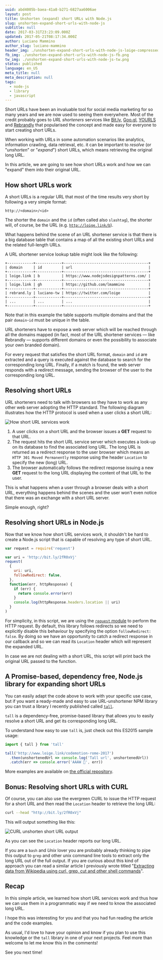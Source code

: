 ```yaml
---
uuid: abd4005b-baea-41a8-b271-6827aa6006ae
layout: post
title: Unshorten (expand) short URLs with Node.js
slug: unshorten-expand-short-urls-with-node-js
subtitle: null
date: 2017-03-31T23:23:09.000Z
updated: 2017-05-21T08:17:34.000Z
author: Luciano Mammino
author_slug: luciano-mammino
header_img: ./unshorten-expand-short-urls-with-node-js-loige-compressed.jpg
fb_img: ./unshorten-expand-short-urls-with-node-js-fb.png
tw_img: ./unshorten-expand-short-urls-with-node-js-tw.png
status: published
language: en_US
meta_title: null
meta_description: null
tags:
  - node-js
  - library
  - javascript
---
```


Short URLs have been an invaluable tool for social media marketing for so many years and we are now used to seeing them everywhere. Most of the credit probably goes to _URL shorteners_ services like [Bit.ly](https://bitly.com), [Goo.gl](https://goo.gl/), [YOURLS](https://yourls.org/) and [Rebrandly](https://www.rebrandly.com) that popularised the concept and made easy for everyone to start creating short URLs.

When working with URLs in some automation scenarios like analytics, information crawling, data retrieval, etc. it can be important to _resolve_ (or "_unshorten_" or "_expand_") short URLs, which means retrieving the original long URL.

In this article, we are going to see how short URLs work and how we can "expand" them into their original URL.

## How short URLs work

A short URLs is a regular URL that most of the time results very short by following a very simple format:

```
http://<domain>/<id>
```

The shorter the `domain` and the `id` (often called also `slashtag`), the shorter will, of course, be the URL (e.g. [`http://loige.link/b`](http://loige.link/b)).

What happens behind the scene of an URL shortener service is that there is a big database table that contains a map of all the existing short URLs and the related full-length URLs.

A URL shortener service lookup table might look like the following:

```
+------------+------------+---------------------------------------+
| domain     | id         | url                                   |
+------------+------------+---------------------------------------+
| loige.link | b          | https://www.nodejsdesignpatterns.com/ |
+------------+------------+---------------------------------------+
| loige.link | gh         | https://github.com/lmammino           |
+------------+------------+---------------------------------------+
| rebrand.ly | luciano-tw | https://twitter.com/loige             |
+------------+------------+---------------------------------------+
| ...        | ...        | ...                                   |
+------------+------------+---------------------------------------+
```

Note that in this example the table supports multiple domains and that the pair `domain`-`id` must be unique in the table.

URL shorteners have to expose a web server which will be reached through all the domains mapped (in fact, most of the URL shortener services — like Rebrandly — supports different domains or even the possibility to associate your own branded domain).

For every request that satisfies the short URL format, `domain` and `id` are extracted and a query is executed against the database to search for the corresponding long URL. Finally, if a match is found, the web server responds with a redirect message, sending the browser of the user to the corresponding long URL.

## Resolving short URLs

URL shorteners need to talk with browsers so they have to work as any other web server adopting the HTTP standard. The following diagram illustrates how the HTTP protocol is used when a user clicks a short URL:

![How short URL services work](./how-short-url-services-work-loige-nodejs.png)

1. A user clicks on a short URL and the browser issues a **GET** request to that URL.
2. The request hits the short URL service server which executes a look-up on its database to find the associated long URL. The long URL is returned as a redirect response to the user browser which means an `HTTP 301 Moved Permanently` response using the header `Location` to specify the new (long) URL.
3. The browser automatically follows the redirect response issuing a new **GET** request to the long URL displaying the content of that URL to the user.

This is what happens when a user through a browser deals with a short URL, everything happens behind the scenes and the user won't even notice that there was an exchange with a short URL server.

Simple enough, right?

## Resolving short URLs in Node.js

Now that we know how short URL services work, it shouldn't be hard to create a Node.js script that is capable of resolving any type of short URL.

```javascript
var request = require('request')

var uri = 'http://bit.ly/2fR0xVj'
request(
  {
    uri: uri,
    followRedirect: false,
  },
  function(err, httpResponse) {
    if (err) {
      return console.error(err)
    }
    console.log(httpResponse.headers.location || uri)
  }
)
```

For simplicity, in this script, we are using the [`request` module](https://www.npmjs.com/package/request) to perform the HTTP request. By default, this library follows redirects so we need to explicitly disable this behaviour by specifying the option `followRedirect: false`. By doing so we have an opportunity to catch a redirect response in our callback and so we can read its `Location` header which will represent the expanded URL.

In case we are not dealing with a short URL, this script will print back the original URL passed to the function.

## A Promise-based, dependency free, Node.js library for expanding short URLs

You can easily adapt the code above to work with your specific use case, but if you want a ready-made and easy to use URL-unshortener NPM library you can trust a library I recently published called [`tall`](https://www.npmjs.com/package/tall).

`tall` is a dependency-free, promise-based library that allows you to easily resolve a short URL and get its corresponding long URL.

To understand how easy to use `tall` is, just check out this ES2015 sample usage:

```javascript
import { tall } from 'tall'

tall('http://www.loige.link/codemotion-rome-2017')
  .then(unshortenedUrl => console.log('Tall url', unshortenedUrl))
  .catch(err => console.error('AAAW 👻', err))
```

More examples are available on [the official repository](https://github.com/lmammino/tall).

## Bonus: Resolving short URLs with CURL

Of course, you can also use the evergreen CURL to issue the HTTP request for a short URL and then read the `Location` header to retrieve the long URL:

```bash
curl --head "http://bit.ly/2fR0xVj"
```

This will output something like this:

![CURL unshorten short URL output](./curl-unshorten-short-url-location-header-loige-nodejs.png)

As you can see the `Location` header reports our long URL.

If you are a `bash` and _Unix_ lover you are probably already thinking to pipe this output to `grep` and other unix command line tools to extract only the long URL out of the full output. If you are curious about this kind of approach you can read a similar article I previously wrote titled "[Extracting data from Wikipedia using curl, grep, cut and other shell commands](http://loige.co/extracting-data-from-wikipedia-using-curl-grep-cut-and-other-bash-commands/)".

## Recap

In this simple article, we learned how short URL services work and thus how we can use them in a programmatic way if we need to know the associated long URL.

I hope this was interesting for you and that you had fun reading the article and the code examples.

As usual, I'd love to have your opinion and know if you plan to use this knowledge or the `tall` library in one of your next projects. Feel more than welcome to let me know this in the comments!

See you next time!
